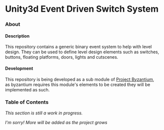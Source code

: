 # Unity3d Event Driven Switch System
### About
#### Description
This repository contains a generic binary event system to help with level design. They can be used to define level design elements such as  switches, buttons, floating platforms, doors, lights and cutscenes.
#### Development
This repository is being developed as a sub module of [Project Byzantium](https://github.com/ThiagoDAraujoS/Unity3d-Project-Byzantium-702963), as byzantium requires this module's elements to be created they will be implemented as such. 

### Table of Contents
_This section is still a work in progress._

_I'm sorry! More will be added as the project grows_
